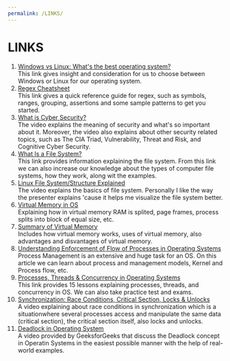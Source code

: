 ```yaml
---
permalink: /LINKS/
---
```


# LINKS
1. [Windows vs Linux: What's the best operating system?](https://www.itpro.co.uk/operating-systems/24841/windows-vs-linux-whats-the-best-operating-system)<br>
This link gives insight and consideration for us to choose between Windows or Linux for our operating system.
2. [Regex Cheatsheet](https://cheatography.com/davechild/cheat-sheets/regular-expressions/)<br>
This link gives a quick reference guide for regex, such as symbols, ranges, grouping, assertions and some sample patterns to get you started.
3. [What is Cyber Security?](https://youtu.be/ooJSgsB5fIE)<br>
The video explains the meaning of security and what's so important about it. Moreover, the video also explains about other security related topics, such as The CIA Triad, Vulnerability, Threat and Risk, and Cognitive Cyber Security.
4. [What Is a File System?](https://www.freecodecamp.org/news/file-systems-architecture-explained/)<br>
This link provides information explaining the file system. From this link we can also increase our knowledge about the types of computer file systems, how they work, along wit the examples.
5. [Linux File System/Structure Explained](https://www.youtube.com/watch?v=HbgzrKJvDRw)<br>
The video explains the basics of file system. Personally I like the way the presenter explains 'cause it helps me visualize the file system better. 
6. [Virtual Memory in OS](https://www.youtube.com/watch?v=g9HTAK0WwkY)<br>
Explaining how in virtual memory RAM is splited, page frames, process splits into block of equal size, etc.
7. [Summary of Virtual Memory](https://www.sitesbay.com/os/os-what-is-vertual-memory-in-operating-system)<br>
Includes how virtual memory works, uses of virtual memory, also advantages and disvantages of virtual memory.
8. [Understanding Enforcement of Flow of Processes in Operating Systems](https://www.researchgate.net/publication/322254868_Understanding_Enforcement_of_Flow_of_Processes_in_Operating_Systems)<br>
Process Management is an extensive and huge task for an OS. On this article we can learn about process and management models, Kernel and Process flow, etc.
9. [Processes, Threads & Concurrency in Operating Systems](https://study.com/academy/topic/processes-threads-concurrency-in-operating-systems.html)<br>
This link provides 15 lessons explaining processes, threads, and concurrency in OS. We can also take practice test and exams.
10. [Synchronization: Race Conditions, Critical Section, Locks & Unlocks](https://www.youtube.com/watch?v=ZQb3DRy0g8U)<br>
A video explaining about race conditions in synchronization which is a situationwhere several processes access and manipulate the same data (critical section), the critical section itself, also locks and unlocks.
11. [Deadlock in Operating System](https://www.youtube.com/watch?v=onkWXaXAgbY)<br>
A video provided by GeeksforGeeks that discuss the Deadlock concept in Operatin
Systems in the easiest possible manner with the help of real-world examples.
